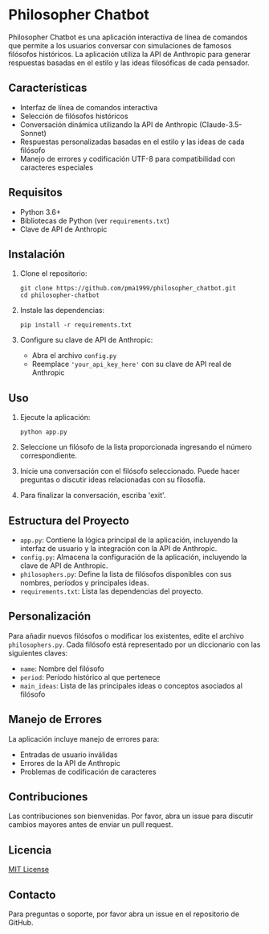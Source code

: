 # Philosopher Chatbot

Philosopher Chatbot es una aplicación interactiva de línea de comandos que permite a los usuarios conversar con simulaciones de famosos filósofos históricos. La aplicación utiliza la API de Anthropic para generar respuestas basadas en el estilo y las ideas filosóficas de cada pensador.

## Características

- Interfaz de línea de comandos interactiva
- Selección de filósofos históricos
- Conversación dinámica utilizando la API de Anthropic (Claude-3.5-Sonnet)
- Respuestas personalizadas basadas en el estilo y las ideas de cada filósofo
- Manejo de errores y codificación UTF-8 para compatibilidad con caracteres especiales

## Requisitos

- Python 3.6+
- Bibliotecas de Python (ver `requirements.txt`)
- Clave de API de Anthropic

## Instalación

1. Clone el repositorio:
   ```
   git clone https://github.com/pma1999/philosopher_chatbot.git
   cd philosopher-chatbot
   ```

2. Instale las dependencias:
   ```
   pip install -r requirements.txt
   ```

3. Configure su clave de API de Anthropic:
   - Abra el archivo `config.py`
   - Reemplace `'your_api_key_here'` con su clave de API real de Anthropic

## Uso

1. Ejecute la aplicación:
   ```
   python app.py
   ```

2. Seleccione un filósofo de la lista proporcionada ingresando el número correspondiente.

3. Inicie una conversación con el filósofo seleccionado. Puede hacer preguntas o discutir ideas relacionadas con su filosofía.

4. Para finalizar la conversación, escriba 'exit'.

## Estructura del Proyecto

- `app.py`: Contiene la lógica principal de la aplicación, incluyendo la interfaz de usuario y la integración con la API de Anthropic.
- `config.py`: Almacena la configuración de la aplicación, incluyendo la clave de API de Anthropic.
- `philosophers.py`: Define la lista de filósofos disponibles con sus nombres, períodos y principales ideas.
- `requirements.txt`: Lista las dependencias del proyecto.

## Personalización

Para añadir nuevos filósofos o modificar los existentes, edite el archivo `philosophers.py`. Cada filósofo está representado por un diccionario con las siguientes claves:

- `name`: Nombre del filósofo
- `period`: Período histórico al que pertenece
- `main_ideas`: Lista de las principales ideas o conceptos asociados al filósofo

## Manejo de Errores

La aplicación incluye manejo de errores para:
- Entradas de usuario inválidas
- Errores de la API de Anthropic
- Problemas de codificación de caracteres

## Contribuciones

Las contribuciones son bienvenidas. Por favor, abra un issue para discutir cambios mayores antes de enviar un pull request.

## Licencia

[MIT License](https://opensource.org/licenses/MIT)

## Contacto

Para preguntas o soporte, por favor abra un issue en el repositorio de GitHub.
